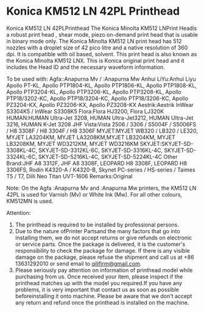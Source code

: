 # Konica KM512 LN 42PL Printhead

Konica KM512 LN 42PLPrinthead
The Konica Minolta KM512 LNPrint Headis a robust print head , shear mode, piezo on-demand print head that is usable in binary mode only. The Konica Minolta KM512 LN print head has 512 nozzles with a droplet size of 42 pico litre and a native resolution of 360 dpi. It is compatible with oil based, solvent. This print head is also known as the Konica Minolta KM512 LNX. This is Konica original print head and it includes the Head ID and the necessary waveform information.

To be used with:
Agfa::Anapurna Mv / :Anapurna Mw
Anhui LiYu:Anhui Liyu Apollo PT-KL, Apollo PTP1804-KL, Apollo PTP1806-KL, Apollo PTP1808-KL, Apollo PTP3204-KL, Apollo PTP3206-KL, Apollo PTP3208-KL, Apollo PTP18/3202-KC, Apollo PTP18/3204-KC, Apollo PTP18/3206-KC, Apollo PZ3204-KX, Apollo PZ3206-KX, Apollo PZ3208-KX
Aestrik:Aestrik InWear S3304K5 / InWear S3308K5
Flora:Flora HJ3200, Flora LJ320K
HUMAN:HUMAN Ultra-Jet 3208, HUMAN Ultra-Jet3212, HUMAN Ultra-Jet 3216, HUMAN K-Jet 3208
JHF Vista:Vista 2506 / 3306 / S5004F / S5006FS / H8 3308F / H8 3304F / H8 3306F
MYJET:MYJET WB320 / LB320 / LE320, MYJET LA3204KM, MYJET LA3208KM,MYJET LB3204KM, MYJET LB3208KM, MYJET WD3212KM, MYJET WD3216KM
SKYJET:SKYJET-SD-3308KL-4C, SKYJET-SD-3312KL-6C, SKYJET-SD-3316KL-4C, SKYJET-SD-3324KL-6C, SKYJET-SD-5216KL-4C, SKYJET-SD-5224KL-4C
Other Brand:JHF A8 3312F, JHF A8 3308F, LEOPARD H8 3308F, LEOPARD H8 3306FS, Rodin K4320-A / K4320-B, Skynet PC-series / HS-series / Taimes T5 / T7, Dilli Neo Titan UVT-1606
Remarks:Original

Note:
On the Agfa :Anapurna Mv and :Anapurna Mw printers, the KM512 LN 42PL is used for Varnish (Mv) or White Ink (Mw). For all other colours, KM512MN is used.

Attention:
1. The printhead is required to be installed by professional persons.
2. Due to the nature ofPrinter Partsand the many factors that go into installing them, we do not accept returns or give refunds on electronic or service parts. Once the package is delivered, it is the customer's responsibility to check the package for damage. If there is any visible damage on the package, please refuse the shipment and call us at +86 13631292010 or send email to qilifirm@gmail.com.
3. Please seriously pay attention on information of printhead model while purchasing from us. Once received your item, please inspect if the printhead matches up with the model you required.If you have any problems, it is very important that contact us as soon as possible beforeinstalling it onto machine. Please be aware that we don't accept any return and refund once the printhead is installed on the machine.
